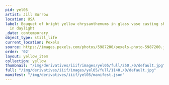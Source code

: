 ```yaml
---
pid: yel05
artist: Jill Burrow
location: USA
label: Bouquet of bright yellow chrysanthemums in glass vase casting shadow on wall
  in daylight
_date: contemporary
object_type: still_life
current_location: Pexels
source: https://images.pexels.com/photos/5987200/pexels-photo-5987200.jpeg
order: '02'
layout: yellow_item
collection: yellow
thumbnail: "/img/derivatives/iiif/images/yel05/full/250,/0/default.jpg"
full: "/img/derivatives/iiif/images/yel05/full/1140,/0/default.jpg"
manifest: "/img/derivatives/iiif/yel05/manifest.json"
---
```

